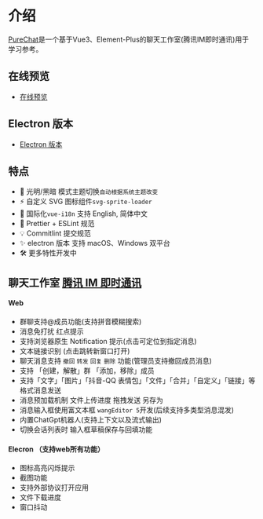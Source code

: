 # 介绍

[PureChat](https://gitee.com/H260788/PureChat)是一个基于Vue3、Element-Plus的聊天工作室(腾讯IM即时通讯)用于学习参考。

## 在线预览
- [在线预览](https://pureadmin.cn)

## Electron 版本
- [Electron 版本](https://gitee.com/H260788/PureChat/tree/electron/)

## 特点
- 🌚 光明/黑暗 模式主题切换`自动根据系统主题改变`
- ⚡️ 自定义 SVG 图标组件`svg-sprite-loader`
- 🔴 国际化`vue-i18n` 支持 English, 简体中文
- 🔧 Prettier + ESLint 规范
- 💡 Commitlint 提交规范
- ✨ electron 版本 支持 macOS、Windows 双平台
- 🛠 更多特性开发中

## 聊天工作室 [腾讯 IM 即时通讯](https://cloud.tencent.com/product/im)

####  Web
- 群聊支持@成员功能(支持拼音模糊搜索)
- 消息免打扰 红点提示
- 支持浏览器原生 Notification 提示(点击可定位到指定消息)
- 文本链接识别 (点击跳转新窗口打开)
- 聊天消息支持 `撤回` `转发` `回复` `删除` 功能(管理员支持撤回成员消息)
- 支持 「创建，解散」群 「添加，移除」成员
- 支持「文字」「图片」「抖音-QQ 表情包」「文件」「合并」「自定义」「链接」等格式消息发送
- 消息预加载机制 文件上传进度 拖拽发送 另存为
- 消息输入框使用富文本框 `wangEditor 5`开发(后续支持多类型消息混发)
- 内置ChatGpt机器人(支持上下文以及流式输出)
- 切换会话列表时 输入框草稿保存与回填功能

####  Elecron （支持web所有功能）
- 图标高亮闪烁提示
- 截图功能
- 支持外部协议打开应用
- 文件下载进度
- 窗口抖动

<!-- ## 集成

PureChat / tools:

<ContentIntegrations /> -->